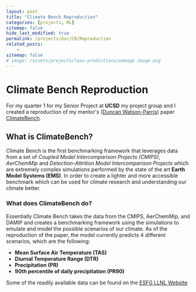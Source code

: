 ```yaml
---
layout: post
title: "Climate Bench Reproduction"
categories: [projects, ML]
sitemap: false
hide_last_modified: true
permalink: /projects/dsc/CB/Reproduction
related_posts:
    -
sitemap: false
# image: /assets/projects/loan-predictions/webapp image.png
---
```


# Climate Bench Reproduction

For my quarter 1 for my Senior Project at **UCSD** my project group and I created a reproduction of my mentor's ([Duncan Watson-Parris](https://duncanwp.github.io/)) paper [ClimateBench](https://agupubs.onlinelibrary.wiley.com/doi/full/10.1029/2021MS002954).

## What is ClimateBench?
Climate Bench is the first benchmarking framework that leverages data from a set of *Coupled Model Intercomparison Projects (CMIPS)*, *AerChemMip* and *Detection-Attrition Model Intercomparison Projects* which are extremely complex simulations performed by the state of the art **Earth Model Systems (EMS)**. In order to create a lighter and more accessible benchmark which can be used for climate research and understanding our climate better. 

### What does ClimateBench do?
Essentially Climate Bench takes the data from the CMIPS, AerChemMip, and DAMIP and creates a benchmarking framework using the simulations to emulate and model the possible scenarios of our climate. As of the reproduction of the paper, the model currently predicts 4 different scenarios, which are the following:

- **Mean Surface Air Temperature (TAS)** 
- **Diurnal Temperature Range (DTR)**
- **Precipitation (PR)**
- **90th percentile of daily precipitation (PR90)**

Some of the readily available data can be found on the [ESFG LLNL Website](https://esgf-node.llnl.gov/projects/esgf-llnl/)

